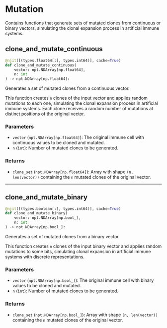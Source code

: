 # Mutation

Contains functions that generate sets of mutated clones from continuous or binary vectors, simulating the clonal expansion process in artificial immune systems.

## clone_and_mutate_continuous

```python
@njit([(types.float64[:], types.int64)], cache=True)
def clone_and_mutate_continuous(
    vector: npt.NDArray[np.float64],
    n: int
) -> npt.NDArray[np.float64]:
```

Generates a set of mutated clones from a continuous vector.

This function creates `n` clones of the input vector and applies random mutations to each one, simulating the clonal expansion process in artificial immune systems. Each clone receives a random number of mutations at distinct positions of the original vector.

### Parameters

* `vector` (`npt.NDArray[np.float64]`): The original immune cell with continuous values to be cloned and mutated.
* `n` (`int`): Number of mutated clones to be generated.

### Returns

* `clone_set` (`npt.NDArray[np.float64]`): Array with shape `(n, len(vector))` containing the `n` mutated clones of the original vector.

---

## clone_and_mutate_binary

```python
@njit([(types.boolean[:], types.int64)], cache=True)
def clone_and_mutate_binary(
    vector: npt.NDArray[np.bool_],
    n: int
) -> npt.NDArray[np.bool_]:
```

Generates a set of mutated clones from a binary vector.

This function creates `n` clones of the input binary vector and applies random mutations to some bits, simulating clonal expansion in artificial immune systems with discrete representations.

### Parameters

* `vector` (`npt.NDArray[np.bool_]`): The original immune cell with binary values to be cloned and mutated.
* `n` (`int`): Number of mutated clones to be generated.

### Returns

* `clone_set` (`npt.NDArray[np.bool_]`): Array with shape `(n, len(vector))` containing the `n` mutated clones of the original vector.